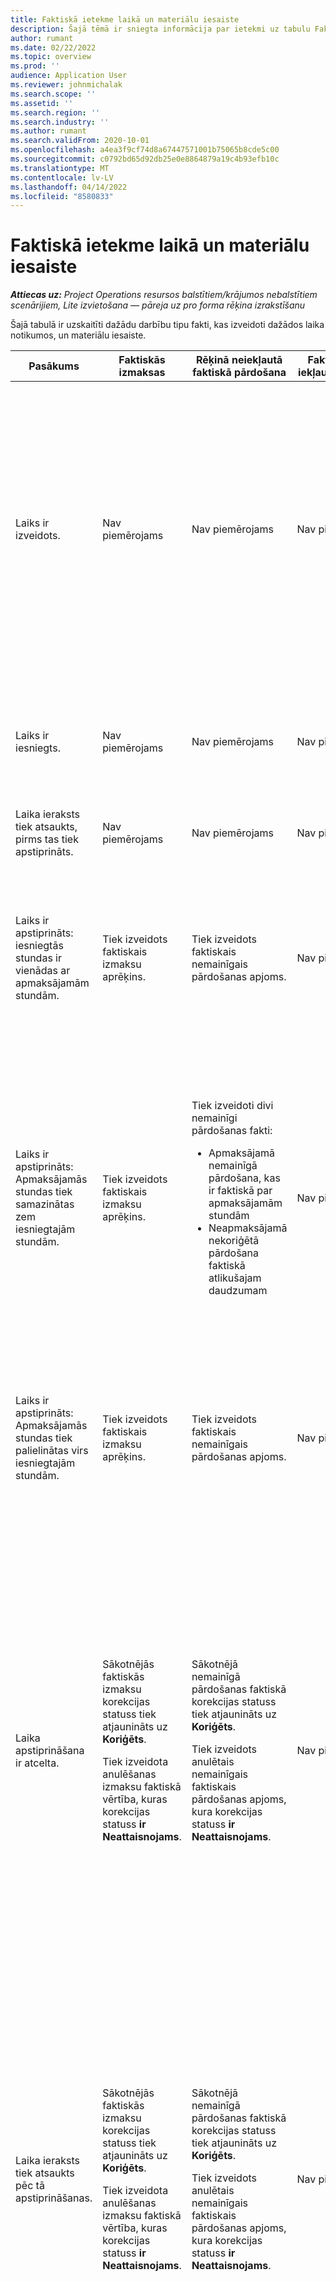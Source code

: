 ```yaml
---
title: Faktiskā ietekme laikā un materiālu iesaiste
description: Šajā tēmā ir sniegta informācija par ietekmi uz tabulu Faktiski dažādos notikumos laika dzīves cikla laikā un materiālu iesaisti programmā Microsoft Dynamics 365 Project Operations.
author: rumant
ms.date: 02/22/2022
ms.topic: overview
ms.prod: ''
audience: Application User
ms.reviewer: johnmichalak
ms.search.scope: ''
ms.assetid: ''
ms.search.region: ''
ms.search.industry: ''
ms.author: rumant
ms.search.validFrom: 2020-10-01
ms.openlocfilehash: a4ea3f9cf74d8a67447571001b75065b8cde5c00
ms.sourcegitcommit: c0792bd65d92db25e0e8864879a19c4b93efb10c
ms.translationtype: MT
ms.contentlocale: lv-LV
ms.lasthandoff: 04/14/2022
ms.locfileid: "8580833"
---
```

# <a name="actuals-impact-in-a-time-and-materials-engagement"></a>Faktiskā ietekme laikā un materiālu iesaiste

_**Attiecas uz:** Project Operations resursos balstītiem/krājumos nebalstītiem scenārijiem, Lite izvietošana — pāreja uz pro forma rēķina izrakstīšanu_

Šajā tabulā ir uzskaitīti dažādu darbību tipu fakti, kas izveidoti dažādos laika notikumos, un materiālu iesaiste.

| Pasākums | Faktiskās izmaksas | Rēķinā neiekļautā faktiskā pārdošana | Faktiskā rēķinā iekļautā pārdošana | Piemērs |
|---|---|---|---|---|
| Laiks ir izveidots. | Nav piemērojams | Nav piemērojams | Nav piemērojams | <p>Bobs Kozaks no Fabrikam ASV organizatoriskās vienības, kuras izmaksu likme ir 100 ASV dolāri (100 ASV dolāri) stundā, strādā pie projekta ar nosaukumu "Roku uzstādīšana Adatumā". Šim projektam viņa līgumā paredzētā rēķinu likme ir USD 200 stundā. Šeit ir parauga laika ieraksts no Bob Kozak:</p><p>Bobs Kozaks, 8 stundas</p> |
| Laiks ir iesniegts. | Nav piemērojams | Nav piemērojams | Nav piemērojams | Laika ierakstam tiek izveidota izmaksu žurnāla rinda un nemainīgie pārdošanas žurnāli. Noklusētā cena un izmaksu likme tiek ievadīta žurnāla ierakstā. |
| Laika ieraksts tiek atsaukts, pirms tas tiek apstiprināts. | Nav piemērojams | Nav piemērojams | Nav piemērojams | |
| Laiks ir apstiprināts: iesniegtās stundas ir vienādas ar apmaksājamām stundām. | Tiek izveidots faktiskais izmaksu aprēķins. | Tiek izveidots faktiskais nemainīgais pārdošanas apjoms. | Nav piemērojams | <p>Izveidotie jaunie faktiskie dati:</p><ul><li>**Faktiskās izmaksas:** Bob Kozack, 8 stundas, USD 800</li><li>**Nemainīga pārdošana faktiskā:** Bob Kozack, 8 stundas, USD 1,600</li></ul> |
| Laiks ir apstiprināts: Apmaksājamās stundas tiek samazinātas zem iesniegtajām stundām. | Tiek izveidots faktiskais izmaksu aprēķins. | <p>Tiek izveidoti divi nemainīgi pārdošanas fakti:</p><ul><li>Apmaksājamā nemainīgā pārdošana, kas ir faktiskā par apmaksājamām stundām</li><li>Neapmaksājamā nekoriģētā pārdošana faktiskā atlikušajam daudzumam</li></ul> | Nav piemērojams | <p>Izveidotie jaunie faktiskie dati:</p><ul><li>**Faktiskās izmaksas:** Bob Kozack, 8 stundas, USD 800</li><li>**Nemainīga pārdošana faktiskā:** Bob Kozack, 6 h, USD 1,200, *Iekasējams*</li><li>**Faktiski nemainīga pārdošana:** Bob Kozack, 2 stundas, USD 400, *bez maksas*</li></ul> |
| Laiks ir apstiprināts: Apmaksājamās stundas tiek palielinātas virs iesniegtajām stundām. | Tiek izveidots faktiskais izmaksu aprēķins. | Tiek izveidots faktiskais nemainīgais pārdošanas apjoms. | Nav piemērojams | <p>Izveidotie jaunie faktiskie dati:</p><ul><li>**Faktiskās izmaksas:** Bob Kozack, 8 stundas, USD 800</li><li>**Nemainīga pārdošana faktiskā:** Bob Kozack, 10 stundas, USD 2,000</li></ul> |
| Laika apstiprināšana ir atcelta. | <p>Sākotnējās faktiskās izmaksu korekcijas statuss tiek atjaunināts uz **Koriģēts**.</p><p>Tiek izveidota anulēšanas izmaksu faktiskā vērtība, kuras korekcijas statuss **ir Neattaisnojams**.</p> | <p>Sākotnējā nemainīgā pārdošanas faktiskā korekcijas statuss tiek atjaunināts uz **Koriģēts**.</p><p>Tiek izveidots anulētais nemainīgais faktiskais pārdošanas apjoms, kura korekcijas statuss **ir Neattaisnojams**.</p> | Nav piemērojams | <p>Esošie faktiskie dati, kas tiek atjaunināti:</p><ul><li>**Faktiskās izmaksas:** Bob Kozack, 8 h, USD 800, *Pielāgots*</li><li>**Nemainīga pārdošana faktiskā:** Bob Kozack, 8 stundas, USD 1,600, *Koriģēts*</li></ul><p>Jauni faktiskie dati, kas izveidoti, lai mainītu iepriekšējo finansiālo ietekmi:</p><ul><li>**Faktiskās izmaksas:** Bob Kozack, (8 h), (USD 800), *Neattaisnojams*</li><li>**Faktiski nemainīgi pārdošanas apjomi:** Bob Kozack, (8 h), (USD 1,600), *Neattaisnots*</li></ul> |
| Laika ieraksts tiek atsaukts pēc tā apstiprināšanas. | <p>Sākotnējās faktiskās izmaksu korekcijas statuss tiek atjaunināts uz **Koriģēts**.</p><p>Tiek izveidota anulēšanas izmaksu faktiskā vērtība, kuras korekcijas statuss **ir Neattaisnojams**.</p> | <p>Sākotnējā nemainīgā pārdošanas faktiskā korekcijas statuss tiek atjaunināts uz **Koriģēts**.</p><p>Tiek izveidots anulētais nemainīgais faktiskais pārdošanas apjoms, kura korekcijas statuss **ir Neattaisnojams**.</p> | Nav piemērojams | <p>Esošie faktiskie dati, kas tiek atjaunināti:</p><ul><li>**Faktiskās izmaksas:** Bob Kozack, 8 h, USD 800, *Pielāgots*</li><li>**Nemainīga pārdošana faktiskā:** Bob Kozack, 8 stundas, USD 1,600, *Koriģēts*</li></ul><p>Jauni faktiskie dati, kas izveidoti, lai mainītu iepriekšējo finansiālo ietekmi:</p><ul><li>**Faktiskās izmaksas:** Bob Kozack, (8 h), (USD 800), *Neattaisnojams*</li><li>**Faktiski nemainīgi pārdošanas apjomi:** Bob Kozack, (8 h), (USD 1,600), *Neattaisnots*</li></ul> |
| Līgums ir apstiprināts. | <p>Veco izmaksu faktisko korekcijas statuss tiek atjaunināts uz **Koriģēts**.</p><p>Tiek izveidotas anulēšanas izmaksu faktiskās vērtības, kuru korekcijas statuss **ir Neattaisnojams**.</p><p>Jauni izmaksu fakti tiek izveidoti pēc līguma noteikumu pārvērtēšanas.</p> | <p>Veco nemainīgo pārdošanas faktisko korekcijas statuss tiek atjaunināts uz **Koriģēts**.</p><p>Tiek izveidotas anulētas nemainīgas pārdošanas faktiskās, kuru korekcijas statuss **ir Neattaisnojams**.</p><p>Jauni nemainīgi pārdošanas fakti tiek izveidoti pēc līguma noteikumu pārvērtēšanas.</p> | Nav piemērojams | <p>Esošie faktiskie dati, kas tiek atjaunināti:</p><ul><li>**Faktiskās izmaksas:** Bob Kozack, 8 h, USD 800, *Pielāgots*</li><li>**Nemainīga pārdošana faktiskā:** Bob Kozack, 8 stundas, USD 1,600, *Koriģēts*</li></ul><p>Jauni faktiskie dati, kas izveidoti, lai mainītu iepriekšējo finansiālo ietekmi:</p><ul><li>**Faktiskās izmaksas:** Bob Kozack, (8 h), (USD 800), *Neattaisnojams*</li><li>**Faktiski nemainīgi pārdošanas apjomi:** Bob Kozack, (8 h), (USD 1,600), *Neattaisnots*</li></ul><p>Jauni faktiskie dati, kas izveidoti pārvērtētajai finansiālajai ietekmei:</p><ul><li>**Faktiskās izmaksas:** Bob Kozack, 8 stundas, USD 800</li><li>**Nemainīga pārdošana faktiskā:** Bob Kozack, 8 stundas, USD 1,600</li></ul> |
| Tiek izveidots rēķins. | Nav piemērojams | Nav piemērojams | Nav piemērojams | |
| Rēķins ir apstiprināts. Rēķina rindas detalizētajā informācijā norādītais daudzums nemainās no faktiskās nelobītās pārdošanas daudzuma. | Nav piemērojams | <p>Tiek atjaunināts vecās nemainīgās pārdošanas faktiskā rēķina statuss.</p><p>Tiek izveidotas anulētas nemainīgas pārdošanas faktiskās, kuru korekcijas statuss **ir Neattaisnojams**. | Tiek izveidots faktiskais rēķinā iekļautais pārdošanas apjoms. | <p>Esošais faktiskais, kas paliek nemainīgs:</p><ul><li>**Faktiskās izmaksas:** Bob Kozack, 8 stundas, USD 800</li></ul><p>Esošais faktiskais, kas tiek atjaunināts:</p><ul><li>**Faktiski nemainīgā pārdošana:** Bob Kozack, 8 st,USD 1,600, *Iegrāmatots klienta rēķins*</li></ul>Jauns faktiskais, kas izveidots, lai mainītu notiekošo finanšu darbu (NP):</p><ul><li>**Nemainīga pārdošana faktiskā:** Bob Kozack, (8 h), (USD 1,600)</li></ul><p>Jauns faktiskais, kas izveidots, lai ierakstītu rēķinā iekļautās pārdošanas vērtības:</p><ul><li>**Faktiski rēķins par pārdošanu:** Bob Kozack, 8 stundas, USD 1,600</li></ul> |
| Rēķins tiek apstiprināts pēc tam, kad rēķina rindas detaļā norādītais daudzums ir samazināts no faktiskās neslīpētās pārdošanas daudzuma. | Nav piemērojams | <p>Sākotnējo nemainīgo pārdošanas faktisko korekcijas statuss tiek atjaunināts uz **Koriģēts**.</p><p>Sākotnējās nemainīgās pārdošanas faktiskās anulēšanas tiek izveidotas sākotnējām nemainīgajām pārdošanas formām. To korekcijas statuss **ir neattaisnojams**.</p><p>Tiek izveidoti divi jauni nemainīgi pārdošanas fakti:</p><ul><li>Apmaksājamā nemainīgā pārdošana, kas ir faktiskā par apmaksājamām stundām</li><li>Neapmaksājamā nekoriģētā pārdošana faktiskā atlikušajam daudzumam</li></ul><p>Divu jauno nemainīgo pārdošanas faktisko vērtību atcelšana tiek izveidota divām jaunajām nemainīgajām pārdošanas faktiskajām versijām.</p> | <p>Tiek izveidoti divi rēķinos iekļautie pārdošanas fakti:</p><ul><li>Apmaksājamā rēķinā iekļautā pārdošana, kas ir faktiskā apmaksājamā stundā</li><li>Neapmaksājamā rēķinā iekļautā pārdošana faktiskā atlikušajam daudzumam</li></ul> | <p>Esošais faktiskais, kas paliek nemainīgs:</p><ul><li>**Faktiskās izmaksas:** Bob Kozack, 8 stundas, USD 800</li></ul><p>Esošais faktiskais, kas tiek atjaunināts:</p><ul><li>**Nemainīga pārdošana faktiskā:** Bob Kozack, 8 stundas, USD 1,600, *Koriģēts*</li></ul><p>Jauns faktiskais, kas izveidots, lai mainītu iepriekšējo finanšu NP:</p><ul><li>**Faktiski nemainīgi pārdošanas apjomi:** Bob Kozack, (8 h), (USD 1,600), *Neattaisnots*</li></ul><p>Jauni faktiskie dati, kas izveidoti, lai ierakstītu atjaunināto pārdošanas DIS:</p><ul><li>**Nemainīga pārdošana faktiskā:** Bob Kozack, 6 h, USD 1,200, *Iekasējams*</li><li>**Faktiski nemainīga pārdošana:** Bob Kozack, 2 stundas, USD 400, *bez maksas*</li></ul><p>Jauni faktiskie dati, kas izveidoti, lai atsauktu atjaunināto pārdošanas DIS:</p><ul><li>**Faktiski nemainīga pārdošana:** Bob Kozack, (6 h), (1,200 USD), *Iekasējams*</li><li>**Faktiski nemainīgie pārdošanas apjomi:** Bob Kozack, (2 h), (USD 400), *Bez maksas*</li></ul><p>Jauni faktiskie dati, kas izveidoti, lai ierakstītu rēķinā iekļautās pārdošanas vērtības:</p><ul><li>**Norēķina par faktisko pārdošanu:** Bob Kozack, 6 stundas, USD 1,200, *Iekasējams*</li><li>**Faktiskā rēķinā norādītā pārdošana:** Bob Kozack, 2 h, USD 400, *Bez maksas*</li></ul> |
| Rēķins tiek apstiprināts pēc tam, kad rēķina rindas detaļās norādītais daudzums ir palielināts no faktiskās nelīdzenās pārdošanas daudzuma. | Nav piemērojams | <p>Sākotnējo nemainīgo pārdošanas faktisko korekcijas statuss tiek atjaunināts uz **Koriģēts**.</p><p>Sākotnējās nemainīgās pārdošanas faktiskās anulēšanas tiek izveidotas sākotnējām nemainīgajām pārdošanas formām. To korekcijas statuss **ir neattaisnojams**.</p><p>Jaunajam daudzumam tiek izveidotas jaunas nelīdzinātas pārdošanas faktiskās versijas.</p><p>Atcelšanas nemainīgās pārdošanas faktiskās versijas tiek izveidotas jaunajiem nemainīgajiem pārdošanas faktiskajiem izdevumiem.</p> | Jaunajam daudzumam tiek izveidoti rēķinos iekļautie pārdošanas fakti. | <p>Esošais faktiskais, kas paliek nemainīgs:</p><ul><li>**Faktiskās izmaksas:** Bob Kozack, 8 stundas, USD 800</li></ul><p>Esošais faktiskais, kas tiek atjaunināts:</p><ul><li>**Nemainīga pārdošana faktiskā:** Bob Kozack, 8 stundas, USD 1,600, *Koriģēts*</li></ul><p>Jauns faktiskais, kas izveidots, lai mainītu iepriekšējo finanšu NP:</p><ul><li>**Faktiski nemainīgi pārdošanas apjomi:** Bob Kozack, (8 h), (USD 1,600), *Neattaisnots*</li></ul><p>Jauns faktiskais, kas izveidots, lai ierakstītu atjaunināto pārdošanas DIS:</p><ul><li>**Nemainīga pārdošana faktiskā:** Bob Kozack, 10 h, USD 2,000, *Iekasējams*</li></ul><p>Jauns faktiskais, kas izveidots, lai atsauktu atjaunināto pārdošanas DIS:</p><ul><li>**Faktiski nemainīga pārdošana:** Bob Kozack, (10 h), (USD 2,000), *Iekasējams*, *neattaisnojams*</li></ul><p>Jauns faktiskais, kas izveidots, lai ierakstītu rēķinā iekļautās pārdošanas vērtības:</p><ul><li>**Faktiskā pārdošanas maksa:** Bob Kozack, 10 h, USD 2,000, *Iekasējams*</li></ul> |
| Rēķins tiek labots, lai samazinātu iekasējamo daudzumu vai cenu. | Nav piemērojams | <p>Tiek izveidoti divi nemainīgi pārdošanas fakti:</p><ul><li>Apmaksājamā nekoriģētā pārdošana, kas ir faktiskā summai koriģējošajā rēķinā</li><li>Apmaksājamā nemainīgā pārdošana, kas ir faktiskā atlikušajam daudzumam</li></ul><p>Divu jauno nemainīgo pārdošanas faktisko vērtību atcelšana tiek izveidota divām jaunajām nemainīgajām pārdošanas faktiskajām versijām.</p> | <p>Tiek izveidoti anulētie rēķinos iekļautie pārdošanas fakti.</p><p>Jaunajam daudzumam tiek izveidotas jaunas rēķinā iekļautās pārdošanas faktiskās versijas. | <p>Esošie faktiskie dati, kas paliek nemainīgi:</p><ul><li>**Faktiskās izmaksas:** Bob Kozack, 8 stundas, USD 800</li><li>**Faktiski nemainīgā pārdošana:** Bob Kozack, 8 st,USD 1,600, *Iegrāmatots klienta rēķins*</li><li>**Nemainīga pārdošana faktiskā:** Bob Kozack, (8 h), (USD 1,600)</li></ul><p>Esošais faktiskais, kas tiek atjaunināts:</p><ul><li>**Faktiski aprēķinātā pārdošana:** Bob Kozack, (8 h), (USD 1,600) *Koriģēts*</li></ul><p>Jauns faktiskais, kas izveidots, lai atsauktu iepriekšējās rēķinā iekļautās pārdošanas vērtības:</p><ul><li>**Faktiskā rēķinā norādītā pārdošana:** Bob Kozack, (8 stundas), (USD 1,600) *Neattaisnojams*</li></ul><p>Jauni faktiskie dati, kas izveidoti, lai ierakstītu laboto pārdošanas DIS:</p><ul><li>**Faktiski nemainīgā pārdošana:** Bob Kozack, 6 stundas, USD 1,200, *Apmaksājams*, *Iegrāmatots klienta rēķins*</li><li>**Nemainīga pārdošana faktiskā:** Bob Kozack, 2 h, USD 400, *Iekasējams*</li></ul><p>Jauns faktiskais, kas izveidots, lai atsauktu laboto pārdošanas NP:</p><ul><li>**Nekoriģēts pārdošanas faktiskais:** Bob Kozack, (6 h), (USD 1,200), *Iekasējams*, *neattaisnojams*</li></ul><p>Jauns faktiskais, kas izveidots, lai ierakstītu labotās rēķinā iekļautās pārdošanas vērtības:</p><ul><li>**Norēķina par faktisko pārdošanu:** Bob Kozack, 6 stundas, USD 1,200, *Iekasējams*</li></ul> |
| Rēķins tiek labots, lai palielinātu iekasējamo daudzumu vai cenu. | Nav piemērojams | <p>Jaunam daudzumam tiek izveidoti jauni nelobīti pārdošanas fakti.</p> <p>Atcelšanas nemainīgās pārdošanas faktiskās versijas tiek izveidotas jaunajiem nemainīgajiem pārdošanas faktiskajiem izdevumiem.</p> | <p>Tiek izveidoti anulētie rēķinos iekļautie pārdošanas fakti.</p>Jaunajam daudzumam tiek izveidotas jaunas rēķinā iekļautās pārdošanas faktiskās versijas.</p> | <p>Esošie faktiskie dati, kas paliek nemainīgi:</p><ul><li>**Faktiskās izmaksas:** Bob Kozack, 8 stundas, USD 800</li><li>**Faktiski nemainīgā pārdošana:** Bob Kozack, 8 st,USD 1,600, *Iegrāmatots klienta rēķins*</li><li>**Nemainīga pārdošana faktiskā:** Bob Kozack, (8 h), (USD 1,600)</li></ul><p>Esošais faktiskais, kas tiek atjaunināts:</p><ul><li>**Faktiski aprēķinātā pārdošana:** Bob Kozack, (8 h), (USD 1,600) *Koriģēts*</li></ul><p>Jauns faktiskais, kas izveidots, lai atsauktu iepriekšējās rēķinā iekļautās pārdošanas vērtības:</p><ul><li>**Faktiskā rēķinā norādītā pārdošana:** Bob Kozack, (8 stundas), (USD 1,600) *Neattaisnojams*</li></ul><p>Jauns faktiskais, kas izveidots, lai ierakstītu laboto pārdošanas DIS:</p><ul><li>**Faktiskā nemainīgā pārdošana:** Bob Kozack, 10 stundas, USD 2,000, *Apmaksājams*, *Klienta rēķins iegrāmatots*</li></ul><p>Jauns faktiskais, kas izveidots, lai atsauktu laboto pārdošanas NP:</p><ul><li>**Faktiski nemainīga pārdošana:** Bob Kozack, (10 h), (USD 2,000), *Iekasējams*</li></ul><p>Jauns faktiskais, kas izveidots, lai ierakstītu labotās rēķinā iekļautās pārdošanas vērtības:</p><ul><li>**Faktiskā pārdošanas maksa:** Bob Kozack, 10 h, USD 2,000, *Iekasējams*</li></ul> |

[!INCLUDE[footer-include](../includes/footer-banner.md)]
